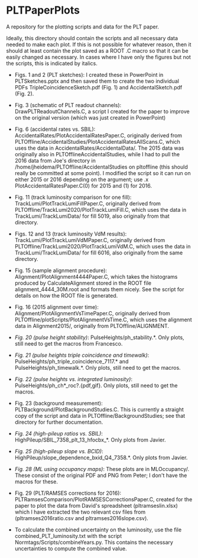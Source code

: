 # PLTPaperPlots
A repository for the plotting scripts and data for the PLT paper.

Ideally, this directory should contain the scripts and all necessary data needed to make each plot. If this is not possible for whatever reason, then it should at least contain the plot saved as a ROOT .C macro so that it can be easily changed as necessary. In cases where I have only the figures but not the scripts, this is indicated by italics.

* Figs. 1 and 2 (PLT sketches): I created these in PowerPoint in PLTSketches.pptx and then saved them to create the two individual PDFs TripleCoincidenceSketch.pdf (Fig. 1) and AccidentalSketch.pdf (Fig. 2).

* Fig. 3 (schematic of PLT readout channels): DrawPLTReadoutChannels.C, a script I created for the paper to improve on the original version (which was just created in PowerPoint)

* Fig. 6 (accidental rates vs. SBIL): AccidentalRates/PlotAccidentalRatesPaper.C, originally derived from PLTOffline/AccidentalStudies/PlotAccidentalRatesAllScans.C, which uses the data in AccidentalRates/AccidentalData/. The 2015 data was originally also in PLTOfflineAccidentalStudies, while I had to pull the 2016 data from Joe's directory in /home/jheidema/PLTOffline/AccidentalStudies on pltoffline (this should really be committed at some point). I modified the script so it can run on either 2015 or 2016 depending on the argument; use .x PlotAccidentalRatesPaper.C(0) for 2015 and (1) for 2016.

* Fig. 11 (track luminosity comparison for one fill): TrackLumi/PlotTrackLumiFillPaper.C, originally derived from PLTOffline/TrackLumi2020/PlotTrackLumiFill.C, which uses the data in TrackLumi/TrackLumiData/ for fill 5019, also originally from that directory.

* Figs. 12 and 13 (track luminosity VdM results): TrackLumi/PlotTrackLumiVdMPaper.C, originally derived from PLTOffline/TrackLumi2020/PlotTrackLumiVdM.C, which uses the data in TrackLumi/TrackLumiData/ for fill 6016, also originally from the same directory.

* Fig. 15 (sample alignment procedure): Alignment/PlotAlignment4444Paper.C, which takes the histograms produced by CalculateAlignment stored in the ROOT file alignment_4444_30M.root and formats them nicely. See the script for details on how the ROOT file is generated.

* Fig. 16 (2015 alignment over time): Alignment/PlotAlignmentVsTimePaper.C, originally derived from PLTOffline/plotScripts/PlotAlignmentVsTime.C, which uses the alignment data in Alignment2015/, originally from PLTOffline/ALIGNMENT.

* *Fig. 20 (pulse height stability)*: PulseHeights/ph_stability.*. Only plots, still need to get the macros from Francesco.

* *Fig. 21 (pulse heights triple coincidence and timewalk)*: PulseHeights/ph_triple_coincidence_7117.* and PulseHeights/ph_timewalk.*. Only plots, still need to get the macros.

* *Fig. 22 (pulse heights vs. integrated luminosity)*: PulseHeights/ph_ch*_roc?.{pdf,gif}. Only plots, still need to get the macros.

* Fig. 23 (background measurement): PLTBackground/PlotBackgroundStudies.C. This is currently a straight copy of the script and data in PLTOffline/BackgroundStudies; see that directory for further documentation.

* *Fig. 24 (high-pileup ratios vs. SBIL)*: HighPileup/SBIL_7358_plt_13_hfocbx_*. Only plots from Javier.

* *Fig. 25 (high-pileup slope vs. BCID)*: HighPileup/slope_dependence_bxid_Q4_7358.*. Only plots from Javier.

* *Fig. 28 (ML using occupancy maps)*: These plots are in MLOccupancy/. These consist of the original PDF and PNG from Peter; I don't have the macros for these.

* Fig. 29 (PLT/RAMSES corrections for 2016): PLTRamsesComparison/PlotRAMSESCorrectionsPaper.C, created for the paper to plot the data from David's spreadsheet (pltramseslin.xlsx) which I have extracted the two relevant csv files from (pltramses2016ratio.csv and pltramses2016slope.csv).

* To calculate the combined uncertainty on the luminosity, use the file combined_PLT_luminosity.txt with the script Normtags/Scripts/combineYears.py. This contains the necessary uncertainties to compute the combined value.
